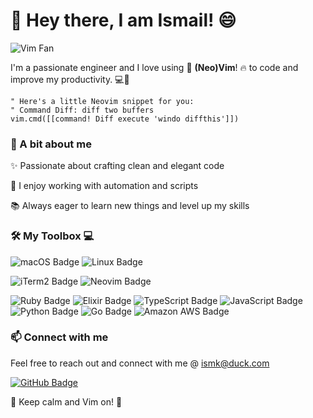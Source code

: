 # 👋 Hey there, I am Ismail! 😄

![Vim Fan](https://img.shields.io/badge/-Vim%20Fan-019733?style=for-the-badge&logo=vim&logoColor=white)

I'm a passionate engineer and I love using 🎉 **(Neo)Vim**! 🔥 to code and improve my productivity. 💻🚀

```vim
" Here's a little Neovim snippet for you:
" Command Diff: diff two buffers
vim.cmd([[command! Diff execute 'windo diffthis']])

```

### 🌱 A bit about me

✨ Passionate about crafting clean and elegant code

🤖 I enjoy working with automation and scripts

📚 Always eager to learn new things and level up my skills

### 🛠️ My Toolbox 💻 

![macOS Badge](https://img.shields.io/badge/macOS-000?logo=macos&logoColor=fff&style=flat) ![Linux Badge](https://img.shields.io/badge/Linux-FCC624?logo=linux&logoColor=000&style=flat) 

![iTerm2 Badge](https://img.shields.io/badge/iTerm2-000?logo=iterm2&logoColor=fff&style=flat) ![Neovim Badge](https://img.shields.io/badge/Neovim-57A143?logo=neovim&logoColor=fff&style=flat)

![Ruby Badge](https://img.shields.io/badge/Ruby-CC342D?logo=ruby&logoColor=fff&style=flat)
![Elixir Badge](https://img.shields.io/badge/Elixir-4B275F?logo=elixir&logoColor=fff&style=flat)
![TypeScript Badge](https://img.shields.io/badge/TypeScript-3178C6?logo=typescript&logoColor=fff&style=flat)
![JavaScript Badge](https://img.shields.io/badge/JavaScript-F7DF1E?logo=javascript&logoColor=000&style=flat)
![Python Badge](https://img.shields.io/badge/Python-3776AB?logo=python&logoColor=fff&style=flat)
![Go Badge](https://img.shields.io/badge/Go-00ADD8?logo=go&logoColor=fff&style=flat)
![Amazon AWS Badge](https://img.shields.io/badge/Amazon%20AWS-232F3E?logo=amazonaws&logoColor=fff&style=flat)

### 📫 Connect with me
Feel free to reach out and connect with me @ ismk@duck.com

[![GitHub Badge](https://img.shields.io/badge/-GitHub-181717?style=flat-square&logo=github&logoColor=white)](https://github.com/ismk)

🌟 Keep calm and Vim on! 🌟
